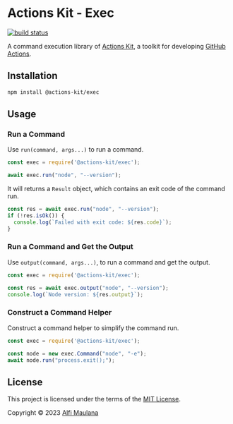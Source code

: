 # Actions Kit - Exec

[![build status](https://img.shields.io/github/actions/workflow/status/threeal/actions-kit/build.yml?branch=exec@latest)](https://github.com/threeal/actions-kit/actions/workflows/build.yml?query=branch%3Aexec%40latest)

A command execution library of [Actions Kit](https://github.com/threeal/actions-kit), a toolkit for developing [GitHub Actions](https://github.com/features/actions).

## Installation

```sh
npm install @actions-kit/exec
```

## Usage

### Run a Command

Use `run(command, args...)` to run a command.

```js
const exec = require('@actions-kit/exec');

await exec.run("node", "--version");
```

It will returns a `Result` object, which contains an exit code of the command run.
```js
const res = await exec.run("node", "--version");
if (!res.isOk()) {
  console.log(`Failed with exit code: ${res.code}`);
}
```

### Run a Command and Get the Output

Use `output(command, args...)`, to run a command and get the output.
```js
const exec = require('@actions-kit/exec');

const res = await exec.output("node", "--version");
console.log(`Node version: ${res.output}`);
```

### Construct a Command Helper

Construct a command helper to simplify the command run.
```js
const exec = require('@actions-kit/exec');

const node = new exec.Command("node", "-e");
await node.run("process.exit();");
```

## License

This project is licensed under the terms of the [MIT License](./LICENSE).

Copyright © 2023 [Alfi Maulana](https://github.com/threeal)
